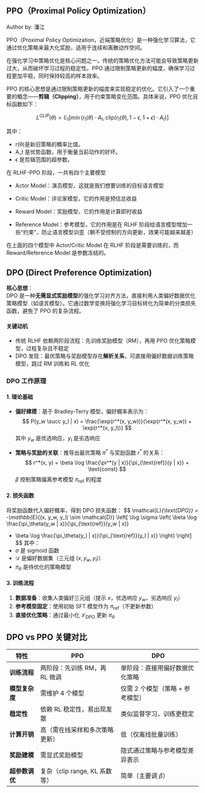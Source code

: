 ##  PPO（Proximal Policy Optimization）

Author by: 潘江


PPO（Proximal Policy Optimization，近端策略优化）是一种强化学习算法，它通过优化策略来最大化奖励，适用于连续和离散动作空间。


在强化学习中策略优化是核心问题之一。传统的策略优化方法可能会导致策略更新过大，从而破坏学习过程的稳定性。PPO 通过限制策略更新的幅度，确保学习过程更加平稳，同时保持较高的样本效率。


PPO 的核心思想是通过限制策略更新的幅度来实现稳定的优化。它引入了一个重要的概念——**剪辑（Clipping）**，用于约束策略变化范围。具体来说，PPO 优化目标函数如下：

$$
L^{CLIP}(\theta) = \mathbb{E}_t \left[ \min(r_t(\theta) \cdot A_t, \text{clip}(r_t(\theta), 1-\epsilon, 1+\epsilon) \cdot A_t) \right]
$$

其中：
- r(θ)是新旧策略的概率比值。
- A_t 是优势函数，用于衡量当前动作的好坏。
- ϵ 是剪辑范围的超参数。


在 RLHF-PPO 阶段，一共有四个主要模型

- Actor Model：演员模型，这就是我们想要训练的目标语言模型

- Critic Model：评论家模型，它的作用是预估总收益 

- Reward Model：奖励模型，它的作用是计算即时收益 

- Reference Model：参考模型，它的作用是在 RLHF 阶段给语言模型增加一些“约束”，防止语言模型训歪（朝不受控制的方向更新，效果可能越来越差）

在上面的四个模型中 Actor/Critic Model 在 RLHF 阶段是需要训练的，而 Reward/Reference Model 是参数冻结的。


## DPO (Direct Preference Optimization)

**核心思想**：  
DPO 是一种**无需显式奖励模型**的强化学习对齐方法，直接利用人类偏好数据优化策略模型（如语言模型）。它通过数学变换将强化学习目标转化为简单的分类损失函数，避免了 PPO 的复杂流程。

#### 关键动机
- 传统 RLHF 依赖两阶段流程：先训练奖励模型（RM），再用 PPO 优化策略模型，过程复杂且不稳定
- DPO 发现：最优策略与奖励模型存在**解析关系**，可直接用偏好数据训练策略模型，跳过 RM 训练和 RL 优化

### DPO 工作原理
#### 1. 理论基础
- **偏好建模**：基于 Bradley-Terry 模型，偏好概率表示为：
  $$
  P(y_w \succ y_l | x) = \frac{\exp(r^*(x, y_w))}{\exp(r^*(x, y_w)) + \exp(r^*(x, y_l))}
  $$
  其中 $y_w$ 是优选响应，$y_l$ 是劣选响应
  
- **策略与奖励的关联**：推导出最优策略 $\pi^*$ 与奖励函数 $r^*$ 的关系：
  $$
  r^*(x, y) = \beta \log \frac{\pi^*(y | x)}{\pi_{\text{ref}}(y | x)} + \text{const}
  $$
  $\beta$ 控制策略偏离参考模型 $\pi_{\text{ref}}$ 的程度

#### 2. 损失函数
将奖励函数代入偏好概率，得到 DPO 损失函数：
$$
\mathcal{L}_{\text{DPO}} = -\mathbb{E}_{(x, y_w, y_l) \sim \mathcal{D}} \left[ 
\log \sigma \left( 
\beta \log \frac{\pi_\theta(y_w | x)}{\pi_{\text{ref}}(y_w | x)} 
- \beta \log \frac{\pi_\theta(y_l | x)}{\pi_{\text{ref}}(y_l | x)} 
\right) \right]
$$
其中：
- $\sigma$ 是 sigmoid 函数
- $\mathcal{D}$ 是偏好数据集（三元组 $(x, y_w, y_l)$）
- $\pi_\theta$ 是待优化的策略模型

#### 3. 训练流程
1. **数据准备**：收集人类偏好三元组（提示 $x$，优选响应 $y_w$，劣选响应 $y_l$）
2. **参考模型固定**：使用初始 SFT 模型作为 $\pi_{\text{ref}}$（不更新参数）
3. **直接优化策略**：通过最小化 $\mathcal{L}_{\text{DPO}}$ 更新 $\pi_\theta$

## DPO vs PPO 关键对比
| **特性**         | **PPO**                          | **DPO**                          |
|------------------|----------------------------------|----------------------------------|
| **训练流程**     | 两阶段：先训练 RM，再 RL 微调    | 单阶段：直接用偏好数据优化策略   |
| **模型复杂度**   | 需维护 4 个模型                 | 仅需 2 个模型（策略 + 参考模型） |
| **稳定性**       | 依赖 RL 稳定性，易出现发散       | 类似监督学习，训练更稳定         |
| **计算开销**     | 高（需在线采样和多次策略更新）   | 低（仅离线批量训练）             |
| **奖励建模**     | 需显式奖励模型                   | 隐式通过策略与参考模型差异表示   |
| **超参数调优**   | 复杂（clip range, KL 系数等）    | 简单（主要调 $\beta$）           |




